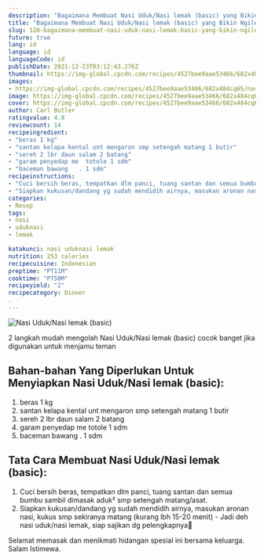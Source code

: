 ```yaml
---
description: "Bagaimana Membuat Nasi Uduk/Nasi lemak (basic) yang Bikin Ngiler"
title: "Bagaimana Membuat Nasi Uduk/Nasi lemak (basic) yang Bikin Ngiler"
slug: 120-bagaimana-membuat-nasi-uduk-nasi-lemak-basic-yang-bikin-ngiler
future: true
lang: id
language: id
languageCode: id
publishDate: 2021-12-23T03:12:43.276Z 
thumbnail: https://img-global.cpcdn.com/recipes/4527bee9aae53466/682x484cq65/nasi-uduknasi-lemak-basic-foto-resep-utama.png
images:
- https://img-global.cpcdn.com/recipes/4527bee9aae53466/682x484cq65/nasi-uduknasi-lemak-basic-foto-resep-utama.png
image: https://img-global.cpcdn.com/recipes/4527bee9aae53466/682x484cq65/nasi-uduknasi-lemak-basic-foto-resep-utama.png
cover: https://img-global.cpcdn.com/recipes/4527bee9aae53466/682x484cq65/nasi-uduknasi-lemak-basic-foto-resep-utama.png
author: Carl Butler
ratingvalue: 4.8
reviewcount: 14
recipeingredient:
- "beras 1 kg"
- "santan kelapa kental unt mengaron smp setengah matang 1 butir"
- "sereh 2 lbr daun salam 2 batang"
- "garam penyedap me  totole 1 sdm"
- "baceman bawang   . 1 sdm"
recipeinstructions:
- "Cuci bersih beras, tempatkan dlm panci, tuang santan dan semua bumbu sambil dimasak aduk² smp setengah matang/asat."
- "Siapkan kukusan/dandang yg sudah mendidih airnya, masukan aronan nasi, kukus smp sekiranya matang (kurang lbh 15-20 menit) Jadi deh nasi uduk/nasi lemak, siap sajikan dg pelengkapnya👏"
categories:
- Resep
tags:
- nasi
- uduknasi
- lemak

katakunci: nasi uduknasi lemak 
nutrition: 253 calories
recipecuisine: Indonesian
preptime: "PT11M"
cooktime: "PT50M"
recipeyield: "2"
recipecategory: Dinner
. 
---
```



![Nasi Uduk/Nasi lemak (basic)](https://img-global.cpcdn.com/recipes/4527bee9aae53466/682x484cq65/nasi-uduknasi-lemak-basic-foto-resep-utama.png)

2 langkah mudah mengolah  Nasi Uduk/Nasi lemak (basic) cocok banget jika digunakan untuk menjamu teman

<!--inarticleads1-->

## Bahan-bahan Yang Diperlukan Untuk Menyiapkan Nasi Uduk/Nasi lemak (basic):

1. beras 1 kg
1. santan kelapa kental unt mengaron smp setengah matang 1 butir
1. sereh 2 lbr daun salam 2 batang
1. garam penyedap me  totole 1 sdm
1. baceman bawang   . 1 sdm



<!--inarticleads2-->

## Tata Cara Membuat Nasi Uduk/Nasi lemak (basic):

1. Cuci bersih beras, tempatkan dlm panci, tuang santan dan semua bumbu sambil dimasak aduk² smp setengah matang/asat.
1. Siapkan kukusan/dandang yg sudah mendidih airnya, masukan aronan nasi, kukus smp sekiranya matang (kurang lbh 15-20 menit) - Jadi deh nasi uduk/nasi lemak, siap sajikan dg pelengkapnya👏




Selamat memasak dan menikmati hidangan spesial ini bersama keluarga. Salam Istimewa.
